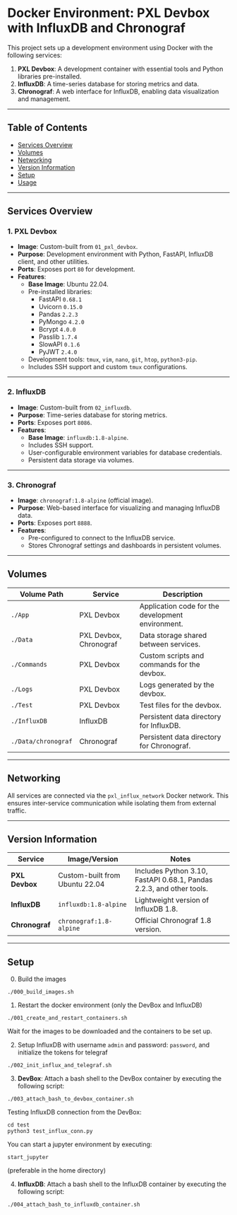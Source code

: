# Docker Environment: PXL Devbox with InfluxDB and Chronograf

This project sets up a development environment using Docker with the following services:

1. **PXL Devbox**: A development container with essential tools and Python libraries pre-installed.
2. **InfluxDB**: A time-series database for storing metrics and data.
3. **Chronograf**: A web interface for InfluxDB, enabling data visualization and management.

---

## Table of Contents

- [Services Overview](#services-overview)
- [Volumes](#volumes)
- [Networking](#networking)
- [Version Information](#version-information)
- [Setup](#setup)
- [Usage](#usage)

---


## Services Overview

### 1. PXL Devbox
- **Image**: Custom-built from `01_pxl_devbox`.
- **Purpose**: Development environment with Python, FastAPI, InfluxDB client, and other utilities.
- **Ports**: Exposes port `80` for development.
- **Features**:
  - **Base Image**: Ubuntu 22.04.
  - Pre-installed libraries:
    - FastAPI `0.68.1`
    - Uvicorn `0.15.0`
    - Pandas `2.2.3`
    - PyMongo `4.2.0`
    - Bcrypt `4.0.0`
    - Passlib `1.7.4`
    - SlowAPI `0.1.6`
    - PyJWT `2.4.0`
  - Development tools: `tmux`, `vim`, `nano`, `git`, `htop`, `python3-pip`.
  - Includes SSH support and custom `tmux` configurations.

---

### 2. InfluxDB
- **Image**: Custom-built from `02_influxdb`.
- **Purpose**: Time-series database for storing metrics.
- **Ports**: Exposes port `8086`.
- **Features**:
  - **Base Image**: `influxdb:1.8-alpine`.
  - Includes SSH support.
  - User-configurable environment variables for database credentials.
  - Persistent data storage via volumes.

---

### 3. Chronograf
- **Image**: `chronograf:1.8-alpine` (official image).
- **Purpose**: Web-based interface for visualizing and managing InfluxDB data.
- **Ports**: Exposes port `8888`.
- **Features**:
  - Pre-configured to connect to the InfluxDB service.
  - Stores Chronograf settings and dashboards in persistent volumes.

---

## Volumes

| Volume Path              | Service      | Description                               |
|--------------------------|--------------|-------------------------------------------|
| `./App`                  | PXL Devbox   | Application code for the development environment. |
| `./Data`                 | PXL Devbox, Chronograf | Data storage shared between services.      |
| `./Commands`             | PXL Devbox   | Custom scripts and commands for the devbox. |
| `./Logs`                 | PXL Devbox   | Logs generated by the devbox.             |
| `./Test`                 | PXL Devbox   | Test files for the devbox.                |
| `./InfluxDB`             | InfluxDB     | Persistent data directory for InfluxDB.   |
| `./Data/chronograf`      | Chronograf   | Persistent data directory for Chronograf. |

---

## Networking

All services are connected via the `pxl_influx_network` Docker network. This ensures inter-service communication while isolating them from external traffic.

---

## Version Information

| Service      | Image/Version           | Notes                                     |
|--------------|-------------------------|-------------------------------------------|
| **PXL Devbox** | Custom-built from Ubuntu 22.04 | Includes Python 3.10, FastAPI 0.68.1, Pandas 2.2.3, and other tools. |
| **InfluxDB**   | `influxdb:1.8-alpine`  | Lightweight version of InfluxDB 1.8.      |
| **Chronograf** | `chronograf:1.8-alpine`| Official Chronograf 1.8 version.          |

---


## Setup

0. Build the images


```
./000_build_images.sh
```


1. Restart the docker environment (only the DevBox and InfluxDB)

```
./001_create_and_restart_containers.sh
```


Wait for the images to be downloaded and the containers to be set up.


2. Setup InfluxDB with username `admin` and password: `password`, and initialize the tokens for telegraf


```
./002_init_influx_and_telegraf.sh
```


3. **DevBox**: Attach a bash shell to the DevBox container by executing the following script:

```
./003_attach_bash_to_devbox_container.sh
```

Testing InfluxDB connection from the DevBox: 

```
cd test
python3 test_influx_conn.py
```

You can start a jupyter environment by executing:
```
start_jupyter
```
(preferable in the home directory)

4. **InfluxDB**: Attach a bash shell to the InfluxDB container by executing the following script:

```
./004_attach_bash_to_influxdb_container.sh
```

